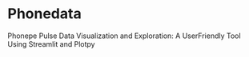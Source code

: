# Phonedata
Phonepe Pulse Data Visualization and Exploration: A UserFriendly Tool Using Streamlit and Plotpy
